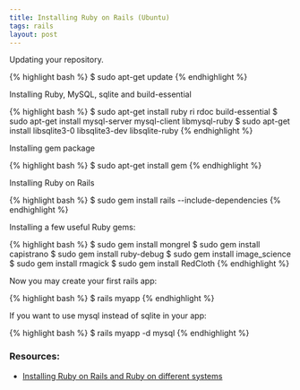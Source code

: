 ```yaml
---
title: Installing Ruby on Rails (Ubuntu)
tags: rails
layout: post
---
```


Updating your repository.

{% highlight bash %}
$ sudo apt-get update
{% endhighlight %}

Installing Ruby, MySQL, sqlite and build-essential

{% highlight bash %}
$ sudo apt-get install ruby ri rdoc build-essential
$ sudo apt-get install mysql-server mysql-client libmysql-ruby
$ sudo apt-get install libsqlite3-0 libsqlite3-dev libsqlite-ruby
{% endhighlight %}

Installing gem package

{% highlight bash %}
$ sudo apt-get install gem
{% endhighlight %}

Installing Ruby on Rails

{% highlight bash %}
$ sudo gem install rails --include-dependencies
{% endhighlight %}

Installing a few useful Ruby gems:

{% highlight bash %}
$ sudo gem install mongrel
$ sudo gem install capistrano 
$ sudo gem install ruby-debug
$ sudo gem install image_science
$ sudo gem install rmagick
$ sudo gem install RedCloth
{% endhighlight %}

Now you may create your first rails app:

{% highlight bash %}
$ rails myapp
{% endhighlight %}

If you want to use mysql instead of sqlite in your app:

{% highlight bash %}
$ rails myapp -d mysql
{% endhighlight %}

### Resources:

* [Installing Ruby on Rails and Ruby on different systems](http://wiki.rubyonrails.org/rails/pages/HowtosInstallation)
